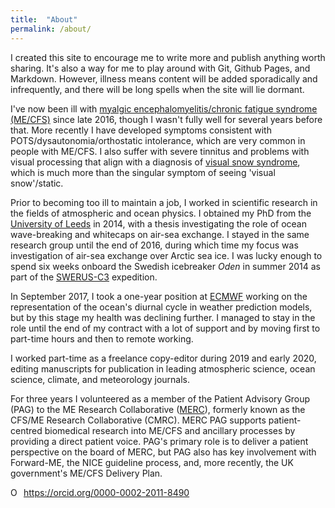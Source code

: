 ```yaml
---
title:  "About"
permalink: /about/
---
```


<!--This is a comment-->
I created this site to encourage me to write more and publish anything worth sharing. It's also a way for me to play around with Git, Github Pages, and Markdown. However, illness means content will be added sporadically and infrequently, and there will be long spells when the site will lie dormant.

I've now been ill with [myalgic encephalomyelitis/chronic fatigue syndrome (ME/CFS)](https://www.cdc.gov/me-cfs/about/index.html) since late 2016, though I wasn't fully well for several years before that. More recently I have developed symptoms consistent with POTS/dysautonomia/orthostatic intolerance, which are very common in people with ME/CFS. I also suffer with severe tinnitus and problems with visual processing that align with a diagnosis of [visual snow syndrome](https://www.visualsnowinitiative.org/), which is much more than the singular symptom of seeing 'visual snow'/static.

Prior to becoming too ill to maintain a job, I worked in scientific research in the fields of atmospheric and ocean physics. I obtained my PhD from the [University of Leeds](https://environment.leeds.ac.uk/institute-climate-atmospheric-science) in 2014, with a thesis investigating the role of ocean wave-breaking and whitecaps on air-sea exchange. I stayed in the same research group until the end of 2016, during which time my focus was investigation of air-sea exchange over Arctic sea ice. I was lucky enough to spend six weeks onboard the Swedish icebreaker _Oden_ in summer 2014 as part of the [SWERUS-C3](http://www.swerus-c3.geo.su.se/) expedition.

In September 2017, I took a one-year position at [ECMWF](https://www.ecmwf.int/) working on the representation of the ocean's diurnal cycle in weather prediction models, but by this stage my health was declining further. I managed to stay in the role until the end of my contract with a lot of support and by moving first to part-time hours and then to remote working.

I worked part-time as a freelance copy-editor during 2019 and early 2020, editing manuscripts for publication in leading atmospheric science, ocean science, climate, and meteorology journals.

For three years I volunteered as a member of the Patient Advisory Group (PAG) to the ME Research Collaborative ([MERC](https://meassociation.org.uk/research/cfsme-research-collaborative/)), formerly known as the CFS/ME Research Collaborative (CMRC). MERC PAG supports patient-centred biomedical research into ME/CFS and ancillary processes by providing a direct patient voice. PAG's primary role is to deliver a patient perspective on the board of MERC, but PAG also has key involvement with Forward-ME, the NICE guideline process, and, more recently, the UK government's ME/CFS Delivery Plan.

<div itemscope itemtype="https://schema.org/Person"><a itemprop="sameAs" content="https://orcid.org/0000-0002-2011-8490" href="https://orcid.org/0000-0002-2011-8490" target="orcid.widget" rel="me noopener noreferrer" style="vertical-align:top;"><img src="https://orcid.org/sites/default/files/images/orcid_16x16.png" style="width:1em;margin-right:.5em;" alt="ORCID iD icon">https://orcid.org/0000-0002-2011-8490</a></div>
